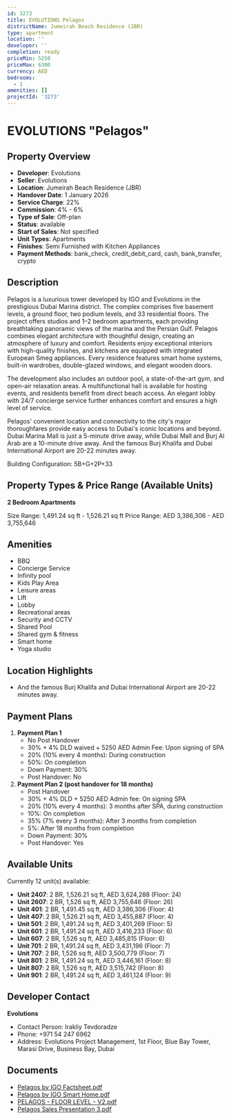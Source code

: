 ```yaml
---
id: 3273
title: EVOLUTIONS Pelagos
districtName: Jumeirah Beach Residence (JBR)
type: apartment
location: ''
developer: ''
completion: ready
priceMin: 5250
priceMax: 6300
currency: AED
bedrooms:
  - 1
amenities: []
projectId: '3273'
---
```


# EVOLUTIONS "Pelagos"

## Property Overview
- **Developer**: Evolutions
- **Seller**: Evolutions
- **Location**: Jumeirah Beach Residence (JBR)
- **Handover Date**: 1 January 2026
- **Service Charge**: 22%
- **Commission**: 4% - 6%
- **Type of Sale**: Off-plan
- **Status**: available
- **Start of Sales**: Not specified
- **Unit Types**: Apartments
- **Finishes**: Semi Furnished with Kitchen Appliances
- **Payment Methods**: bank_check, credit_debit_card, cash, bank_transfer, crypto

## Description
Pelagos is a luxurious tower developed by IGO and Evolutions in the prestigious Dubai Marina district. The complex comprises five basement levels, a ground floor, two podium levels, and 33 residential floors. The project offers studios and 1–2 bedroom apartments, each providing breathtaking panoramic views of the marina and the Persian Gulf. Pelagos combines elegant architecture with thoughtful design, creating an atmosphere of luxury and comfort. Residents enjoy exceptional interiors with high-quality finishes, and kitchens are equipped with integrated European Smeg appliances. Every residence features smart home systems, built-in wardrobes, double-glazed windows, and elegant wooden doors. 

The development also includes an outdoor pool, a state-of-the-art gym, and open-air relaxation areas. A multifunctional hall is available for hosting events, and residents benefit from direct beach access. An elegant lobby with 24/7 concierge service further enhances comfort and ensures a high level of service.

Pelagos' convenient location and connectivity to the city's major thoroughfares provide easy access to Dubai's iconic locations and beyond. Dubai Marina Mall is just a 5-minute drive away, while Dubai Mall and Burj Al Arab are a 10-minute drive away. And the famous Burj Khalifa and Dubai International Airport are 20-22 minutes away.

Building Configuration: 5B+G+2P+33

## Property Types & Price Range (Available Units)
**2 Bedroom Apartments**

Size Range: 1,491.24 sq ft - 1,526.21 sq ft
Price Range: AED 3,386,306 - AED 3,755,646

## Amenities
- BBQ
- Concierge Service
- Infinity pool
- Kids Play Area
- Leisure areas
- Lift
- Lobby
- Recreational areas
- Security and CCTV
- Shared Pool
- Shared gym & fitness
- Smart home
- Yoga studio

## Location Highlights
- And the famous Burj Khalifa and Dubai International Airport are 20-22 minutes away.

## Payment Plans
1. **Payment Plan 1**
   - No Post Handover
   - 30% + 4% DLD waived + 5250 AED Admin Fee: Upon signing of SPA
   - 20% (10% every 4 months): During construction
   - 50%: On completion
   - Down Payment: 30%
   - Post Handover: No
2. **Payment Plan 2 (post handover for 18 months)**
   - Post Handover
   - 30%  + 4% DLD + 5250 AED Admin fee: On signing SPA
   - 20% (10% every 4 months): 3 months after SPA, during construction
   - 10%: On completion
   - 35% (7% every 3 months): After 3 months from completion
   - 5%: After 18 months from completion
   - Down Payment: 30%
   - Post Handover: Yes

## Available Units
Currently 12 unit(s) available:
- **Unit 2407**: 2 BR, 1,526.21 sq ft, AED 3,624,288 (Floor: 24)
- **Unit 2607**: 2 BR, 1,526 sq ft, AED 3,755,646 (Floor: 26)
- **Unit 401**: 2 BR, 1,491.45 sq ft, AED 3,386,306 (Floor: 4)
- **Unit 407**: 2 BR, 1,526.21 sq ft, AED 3,455,887 (Floor: 4)
- **Unit 501**: 2 BR, 1,491.24 sq ft, AED 3,401,269 (Floor: 5)
- **Unit 601**: 2 BR, 1,491.24 sq ft, AED 3,416,233 (Floor: 6)
- **Unit 607**: 2 BR, 1,526 sq ft, AED 3,485,815 (Floor: 6)
- **Unit 701**: 2 BR, 1,491.24 sq ft, AED 3,431,196 (Floor: 7)
- **Unit 707**: 2 BR, 1,526 sq ft, AED 3,500,779 (Floor: 7)
- **Unit 801**: 2 BR, 1,491.24 sq ft, AED 3,446,161 (Floor: 8)
- **Unit 807**: 2 BR, 1,526 sq ft, AED 3,515,742 (Floor: 8)
- **Unit 901**: 2 BR, 1,491.24 sq ft, AED 3,461,124 (Floor: 9)

## Developer Contact
**Evolutions**
- Contact Person: Irakliy Tevdoradze
- Phone: +971 54 247 6962
- Address: Evolutions Project Management, 1st Floor, Blue Bay Tower, Marasi Drive, Business Bay, Dubai

## Documents
- [Pelagos by IGO Factsheet.pdf](https://cdn.geniemap.net/2024/10/23/P0DohLyXhrxouEhaKDmcQF8DP83oR2spEVu5vShO.pdf)
- [Pelagos by IGO Smart Home.pdf](https://cdn.geniemap.net/2024/10/23/BO6LGc5CXzJYmTzgaCUa2PvlV4i1qmhtgFnmSwry.pdf)
- [PELAGOS - FLOOR LEVEL - V2.pdf](https://cdn.geniemap.net/2024/10/24/8uIwm3IboG6e7i0zYn4v6BXiutJfEkGl4M3yZZVz.pdf)
- [Pelagos Sales Presentation 3.pdf](https://cdn.geniemap.net/2024/10/24/QTFlTgzHmgkCkLFoKR6mXCD0hRtnsGe2tFp60Fha.pdf)
